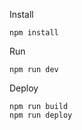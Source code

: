 Install
```shell
npm install
```

Run
```shell
npm run dev
```

Deploy
```shell
npm run build
npm run deploy
```
